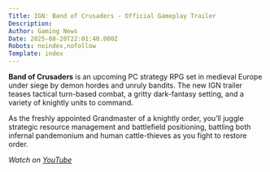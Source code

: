 ```yaml
---
Title: IGN: Band of Crusaders - Official Gameplay Trailer
Description: 
Author: Gaming News
Date: 2025-08-20T22:01:40.000Z
Robots: noindex,nofollow
Template: index
---
```

<p><strong>Band of Crusaders</strong> is an upcoming PC strategy RPG set in medieval Europe under siege by demon hordes and unruly bandits. The new IGN trailer teases tactical turn-based combat, a gritty dark-fantasy setting, and a variety of knightly units to command.</p>

<p>As the freshly appointed Grandmaster of a knightly order, you’ll juggle strategic resource management and battlefield positioning, battling both infernal pandemonium and human cattle-thieves as you fight to restore order.</p>

<p><em>Watch on <a href="https://www.youtube.com/watch?v=LdVDDlgsEI0" rel="noopener noreferrer">YouTube</a></em></p>


